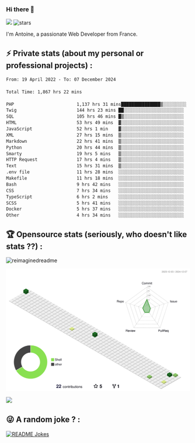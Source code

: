 ### Hi there 👋

![](https://komarev.com/ghpvc/?username=niotna)
<img src="https://img.shields.io/github/stars/niotna?label=Stars" alt="stars">

I'm Antoine, a passionate Web Developer from France.

## :zap: Private stats (about my personal or professional projects) : 

<!--START_SECTION:waka-->

```txt
From: 19 April 2022 - To: 07 December 2024

Total Time: 1,867 hrs 22 mins

PHP                        1,137 hrs 31 mins███████████████▒░░░░░░░░░   60.92 %
Twig                       144 hrs 23 mins ██░░░░░░░░░░░░░░░░░░░░░░░   07.73 %
SQL                        105 hrs 46 mins █▒░░░░░░░░░░░░░░░░░░░░░░░   05.66 %
HTML                       53 hrs 49 mins  ▓░░░░░░░░░░░░░░░░░░░░░░░░   02.88 %
JavaScript                 52 hrs 1 min    ▓░░░░░░░░░░░░░░░░░░░░░░░░   02.79 %
XML                        27 hrs 15 mins  ▒░░░░░░░░░░░░░░░░░░░░░░░░   01.46 %
Markdown                   22 hrs 41 mins  ▒░░░░░░░░░░░░░░░░░░░░░░░░   01.22 %
Python                     20 hrs 44 mins  ▒░░░░░░░░░░░░░░░░░░░░░░░░   01.11 %
Smarty                     19 hrs 5 mins   ▒░░░░░░░░░░░░░░░░░░░░░░░░   01.02 %
HTTP Request               17 hrs 4 mins   ▒░░░░░░░░░░░░░░░░░░░░░░░░   00.91 %
Text                       15 hrs 31 mins  ▒░░░░░░░░░░░░░░░░░░░░░░░░   00.83 %
.env file                  11 hrs 28 mins  ░░░░░░░░░░░░░░░░░░░░░░░░░   00.61 %
Makefile                   11 hrs 18 mins  ░░░░░░░░░░░░░░░░░░░░░░░░░   00.61 %
Bash                       9 hrs 42 mins   ░░░░░░░░░░░░░░░░░░░░░░░░░   00.52 %
CSS                        7 hrs 34 mins   ░░░░░░░░░░░░░░░░░░░░░░░░░   00.41 %
TypeScript                 6 hrs 2 mins    ░░░░░░░░░░░░░░░░░░░░░░░░░   00.32 %
SCSS                       5 hrs 41 mins   ░░░░░░░░░░░░░░░░░░░░░░░░░   00.30 %
Docker                     5 hrs 37 mins   ░░░░░░░░░░░░░░░░░░░░░░░░░   00.30 %
Other                      4 hrs 34 mins   ░░░░░░░░░░░░░░░░░░░░░░░░░   00.25 %
```

<!--END_SECTION:waka-->

## :trophy: Opensource stats (seriously, who doesn't like stats ??) : 

<!---
[![Top Langs](https://github-readme-stats.vercel.app/api/top-langs/?username=niotna)](https://github.com/anuraghazra/github-readme-stats) 
-->
<img src="https://myreadme.vercel.app/api/embed/niotna?panels=userstatistics,toprepositories,toplanguages,commitgraph" alt="reimaginedreadme" />

![](./profile-3d-contrib/profile-green-animate.svg)

<img src="https://github-profile-trophy.vercel.app/?username=niotna&theme=juicyfresh&no-bg=true" />

## :stuck_out_tongue_winking_eye: A random joke ? : 

<a href="https://readme-jokes.vercel.app"><img align="center" src="https://readme-jokes.vercel.app/api" alt="README Jokes"></a>

